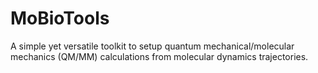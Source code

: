 # MoBioTools
A simple yet versatile toolkit to setup quantum mechanical/molecular mechanics (QM/MM) calculations from molecular dynamics trajectories.
